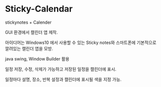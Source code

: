 ﻿# Sticky-Calendar
stickynotes + Calender

GUI 환경에서 캘린더 앱 제작.

아이디어는 Windows10 에서 사용할 수 있는 Sticky notes와 스마트폰에 기본적으로 깔려있는 캘린더 앱을 모방.

java swing, Window Builder 활용


일정 저장, 수정, 삭제가 가능하고 저장된 일정을 캘린더에 표시.


일정마다 설명, 장소, 반복 설정과 캘린더에 표시될 색을 지정 가능.




